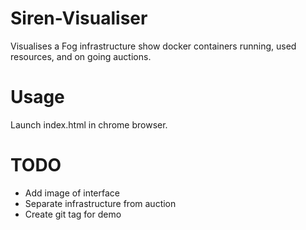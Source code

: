 # Siren-Visualiser
Visualises a Fog infrastructure show docker containers running, used resources, and on going auctions.

# Usage
Launch index.html in chrome browser.

# TODO
* Add image of interface
* Separate infrastructure from auction
* Create git tag for demo
